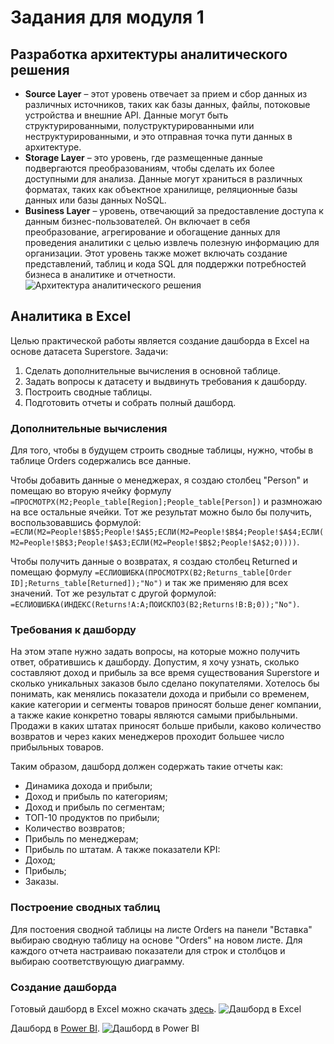 # Задания для модуля 1
## Разработка архитектуры аналитического решения
- **Source Layer** – этот уровень отвечает за прием и сбор данных из различных источников, таких как базы данных, файлы, потоковые устройства и внешние API. Данные могут быть структурированными, полуструктурированными или неструктурированными, и это отправная точка пути данных в архитектуре.
- **Storage Layer** – это уровень, где размещенные данные подвергаются преобразованиям, чтобы сделать их более доступными для анализа. Данные могут храниться в различных форматах, таких как объектное хранилище, реляционные базы данных или базы данных NoSQL.
- **Business Layer** – уровень, отвечающий за предоставление доступа к данным бизнес-пользователей. Он включает в себя преобразование, агрегирование и обогащение данных для проведения аналитики с целью извлечь полезную информацию для организации. Этот уровень также может включать создание представлений, таблиц и кода SQL для поддержки потребностей бизнеса в аналитике и отчетности.
![Архитектура аналитического решения](https://github.com/sk10184002/Data_Learn/blob/main/Module01/%D0%90%D1%80%D1%85%D0%B8%D1%82%D0%B5%D0%BA%D1%82%D1%83%D1%80%D0%B0%20%D0%B0%D0%BD%D0%B0%D0%BB%D0%B8%D1%82%D0%B8%D1%87%D0%B5%D1%81%D0%BA%D0%BE%D0%B3%D0%BE%20%D1%80%D0%B5%D1%88%D0%B5%D0%BD%D0%B8%D1%8F.PNG)

## Аналитика в Excel
Целью практической работы является создание дашборда в Excel на основе датасета Superstore.
Задачи:
1. Сделать дополнительные вычисления в основной таблице.
2. Задать вопросы к датасету и выдвинуть требования к дашборду.
3. Построить сводные таблицы.
4. Подготовить отчеты и собрать полный дашборд.

### Дополнительные вычисления
Для того, чтобы в будущем строить сводные таблицы, нужно, чтобы в таблице Orders содержались все данные. 

Чтобы добавить данные о менеджерах, я создаю столбец "Person" и помещаю во вторую ячейку формулу `=ПРОСМОТРX(M2;People_table[Region];People_table[Person])` и размножаю на все остальные ячейки. Тот же результат можно было бы получить, воспользовавшись формулой: `=ЕСЛИ(M2=People!$B$5;People!$A$5;ЕСЛИ(M2=People!$B$4;People!$A$4;ЕСЛИ(M2=People!$B$3;People!$A$3;ЕСЛИ(M2=People!$B$2;People!$A$2;0))))`.

Чтобы получить данные о возвратах, я создаю столбец Returned и помещаю формулу `=ЕСЛИОШИБКА(ПРОСМОТРX(B2;Returns_table[Order ID];Returns_table[Returned]);"No")` и так же применяю для всех значений. Тот же результат с другой формулой: `=ЕСЛИОШИБКА(ИНДЕКС(Returns!A:A;ПОИСКПОЗ(B2;Returns!B:B;0));"No")`.

### Требования к дашборду 
На этом этапе нужно задать вопросы, на которые можно получить ответ, обратившись к дашборду. Допустим, я хочу узнать, сколько составляют доход и прибыль за все время существования Superstore и сколько уникальных заказов было сделано покупателями. Хотелось бы понимать, как менялись показатели дохода и прибыли со временем, какие категории и сегменты товаров приносят больше денег компании, а также какие конкретно товары являются самыми прибыльными. Продажи в каких штатах приносят больше прибыли, каково количество возвратов и через каких менеджеров проходит большее число прибыльных товаров. 

Таким образом, дашборд должен содержать такие отчеты как:
- Динамика дохода и прибыли;
- Доход и прибыль по категориям;
- Доход и прибыль по сегментам;
- ТОП-10 продуктов по прибыли;
- Количество возвратов;
- Прибыль по менеджерам;
- Прибыль по штатам.
А также показатели KPI:
- Доход;
- Прибыль;
- Заказы.

### Построение сводных таблиц
Для постоения сводной таблицы на листе Orders на панели "Вставка" выбираю сводную таблицу на основе "Orders" на новом листе. Для каждого отчета настраиваю показатели для строк и столбцов и выбираю соответствующую диаграмму.

### Создание дашборда
Готовый дашборд в Excel можно скачать [здесь](https://github.com/sk10184002/Data_Learn/blob/main/Module01/%D0%94%D0%B0%D1%88%D0%B1%D0%BE%D1%80%D0%B4%20Superstore.xlsx).
![Дашборд в Excel](https://github.com/sk10184002/Data_Learn/blob/main/Module01/%D0%94%D0%B0%D1%88%D0%B1%D0%BE%D1%80%D0%B4%20Superstore%20Excel.PNG)

Дашборд в [Power BI](https://github.com/sk10184002/Data_Learn/blob/main/Module01/Dashdoard_Superstore.pbix).
![Дашборд в Power BI](https://github.com/sk10184002/Data_Learn/blob/main/Module01/%D0%94%D0%B0%D1%88%D0%B1%D0%BE%D1%80%D0%B4%20Superstore%20Power%20BI.PNG)


